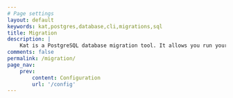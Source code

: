```yaml
---
# Page settings
layout: default
keywords: kat,postgres,database,cli,migrations,sql
title: Migration
description: |
    Kat is a PostgreSQL database migration tool. It allows you run your migrations with raw SQL files.
comments: false
permalink: /migration/
page_nav:
    prev:
        content: Configuration
        url: '/config'
---
```

